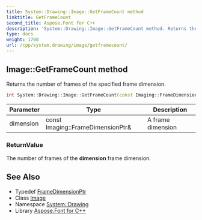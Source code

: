 ```yaml
---
title: System::Drawing::Image::GetFrameCount method
linktitle: GetFrameCount
second_title: Aspose.Font for C++
description: 'System::Drawing::Image::GetFrameCount method. Returns the number of frames of the specified frame dimension in C++.'
type: docs
weight: 1700
url: /cpp/system.drawing/image/getframecount/
---
```

## Image::GetFrameCount method


Returns the number of frames of the specified frame dimension.

```cpp
int System::Drawing::Image::GetFrameCount(const Imaging::FrameDimensionPtr &dimension)
```


| Parameter | Type | Description |
| --- | --- | --- |
| dimension | const Imaging::FrameDimensionPtr\& | A frame dimension |

### ReturnValue

The number of frames of the **dimension** frame dimension.

## See Also

* Typedef [FrameDimensionPtr](../../../system.drawing.imaging/framedimensionptr/)
* Class [Image](../)
* Namespace [System::Drawing](../../)
* Library [Aspose.Font for C++](../../../)

